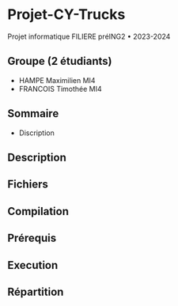 # Projet-CY-Trucks
Projet informatique FILIERE préING2 • 2023-2024

## Groupe (2 étudiants)
  - HAMPE Maximilien MI4
  - FRANCOIS Timothée MI4
## Sommaire
  - Discription
## Description

## Fichiers 

## Compilation

## Prérequis

## Execution

## Répartition


